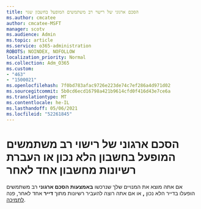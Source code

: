 ```yaml
---
title: הסכם ארגוני של רישוי רב משתמשים המופעל בחשבון שגוי
ms.author: cmcatee
author: cmcatee-MSFT
manager: scotv
ms.audience: Admin
ms.topic: article
ms.service: o365-administration
ROBOTS: NOINDEX, NOFOLLOW
localization_priority: Normal
ms.collection: Adm_O365
ms.custom:
- "463"
- "1500021"
ms.openlocfilehash: 7f0bd783afac9726e223de74c7ef286a4d971d02
ms.sourcegitcommit: 5b0cd6ecd16798a421b9614cfd0f416d43e7ce6a
ms.translationtype: MT
ms.contentlocale: he-IL
ms.lasthandoff: 05/06/2021
ms.locfileid: "52261845"
---
```

# <a name="volume-licensing-enterprise-agreement-activated-on-the-wrong-account-or-transferring-licenses-from-one-account-to-another"></a>הסכם ארגוני של רישוי רב משתמשים המופעל בחשבון הלא נכון או העברת רשיונות מחשבון אחד לאחר

אם אתה מוצא את המנויים שלך שנרכשו **באמצעות הסכם ארגוני** רב משתמשים הופעלו בדייר הלא נכון **,** או אם אתה רוצה להעביר רשיונות מתוך **דייר** אחד לאחר, פנה [לתמיכה](/microsoft-365/admin/contact-support-for-business-products).